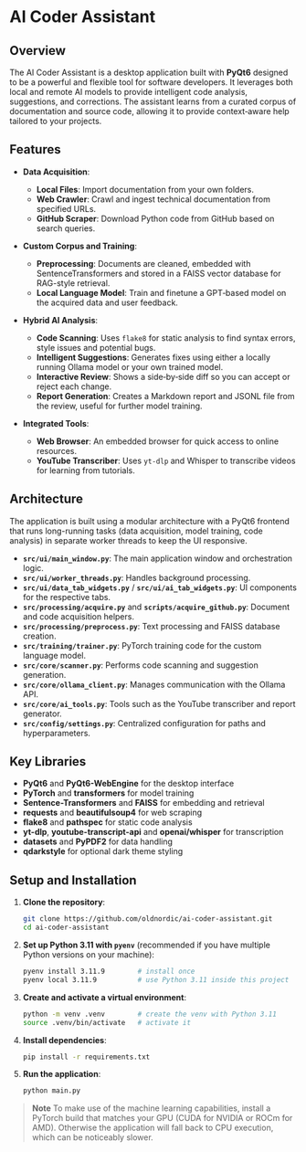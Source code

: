 # AI Coder Assistant

## Overview

The AI Coder Assistant is a desktop application built with **PyQt6** designed to be a powerful and flexible tool for software developers. It leverages both local and remote AI models to provide intelligent code analysis, suggestions, and corrections. The assistant learns from a curated corpus of documentation and source code, allowing it to provide context‑aware help tailored to your projects.

## Features

- **Data Acquisition**:
  - **Local Files**: Import documentation from your own folders.
  - **Web Crawler**: Crawl and ingest technical documentation from specified URLs.
  - **GitHub Scraper**: Download Python code from GitHub based on search queries.

- **Custom Corpus and Training**:
  - **Preprocessing**: Documents are cleaned, embedded with SentenceTransformers and stored in a FAISS vector database for RAG-style retrieval.
  - **Local Language Model**: Train and finetune a GPT‑based model on the acquired data and user feedback.

- **Hybrid AI Analysis**:
  - **Code Scanning**: Uses `flake8` for static analysis to find syntax errors, style issues and potential bugs.
  - **Intelligent Suggestions**: Generates fixes using either a locally running Ollama model or your own trained model.
  - **Interactive Review**: Shows a side‑by‑side diff so you can accept or reject each change.
  - **Report Generation**: Creates a Markdown report and JSONL file from the review, useful for further model training.

- **Integrated Tools**:
  - **Web Browser**: An embedded browser for quick access to online resources.
  - **YouTube Transcriber**: Uses `yt-dlp` and Whisper to transcribe videos for learning from tutorials.

## Architecture

The application is built using a modular architecture with a PyQt6 frontend that runs long-running tasks (data acquisition, model training, code analysis) in separate worker threads to keep the UI responsive.

- **`src/ui/main_window.py`**: The main application window and orchestration logic.
- **`src/ui/worker_threads.py`**: Handles background processing.
- **`src/ui/data_tab_widgets.py`** / **`src/ui/ai_tab_widgets.py`**: UI components for the respective tabs.
- **`src/processing/acquire.py`** and **`scripts/acquire_github.py`**: Document and code acquisition helpers.
- **`src/processing/preprocess.py`**: Text processing and FAISS database creation.
- **`src/training/trainer.py`**: PyTorch training code for the custom language model.
- **`src/core/scanner.py`**: Performs code scanning and suggestion generation.
- **`src/core/ollama_client.py`**: Manages communication with the Ollama API.
- **`src/core/ai_tools.py`**: Tools such as the YouTube transcriber and report generator.
- **`src/config/settings.py`**: Centralized configuration for paths and hyperparameters.

## Key Libraries

- **PyQt6** and **PyQt6-WebEngine** for the desktop interface
- **PyTorch** and **transformers** for model training
- **Sentence-Transformers** and **FAISS** for embedding and retrieval
- **requests** and **beautifulsoup4** for web scraping
- **flake8** and **pathspec** for static code analysis
- **yt-dlp**, **youtube-transcript-api** and **openai/whisper** for transcription
- **datasets** and **PyPDF2** for data handling
- **qdarkstyle** for optional dark theme styling

## Setup and Installation

1.  **Clone the repository**:
    ```bash
    git clone https://github.com/oldnordic/ai-coder-assistant.git
    cd ai-coder-assistant
    ```

2.  **Set up Python 3.11 with `pyenv`** (recommended if you have multiple
    Python versions on your machine):
    ```bash
    pyenv install 3.11.9        # install once
    pyenv local 3.11.9          # use Python 3.11 inside this project
    ```

3.  **Create and activate a virtual environment**:
    ```bash
    python -m venv .venv        # create the venv with Python 3.11
    source .venv/bin/activate   # activate it
    ```

4.  **Install dependencies**:
    ```bash
    pip install -r requirements.txt
    ```

5.  **Run the application**:
    ```bash
    python main.py
    ```

> **Note**
> To make use of the machine learning capabilities, install a PyTorch build that
> matches your GPU (CUDA for NVIDIA or ROCm for AMD). Otherwise the application
> will fall back to CPU execution, which can be noticeably slower.
